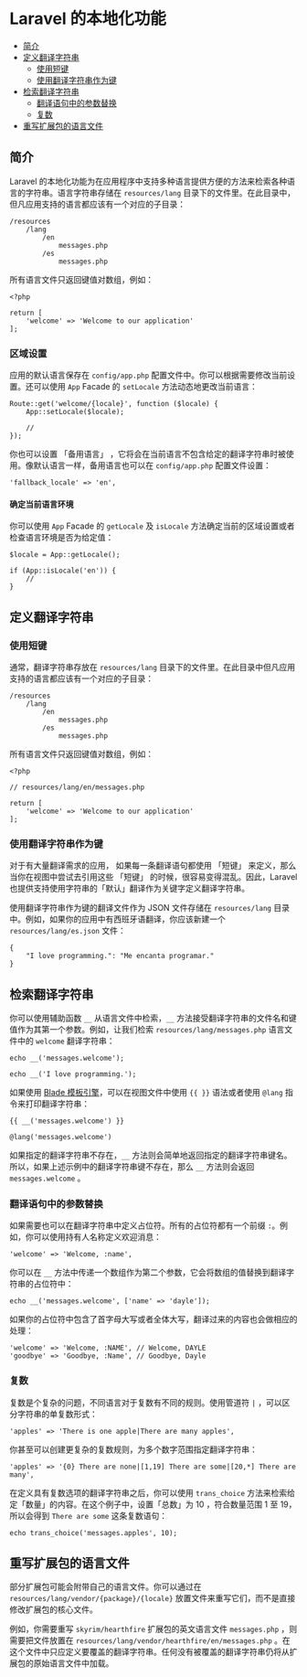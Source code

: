 # Laravel 的本地化功能

- [简介](#introduction)
- [定义翻译字符串](#defining-translation-strings)
    - [使用短键](#using-short-keys)
    - [使用翻译字符串作为键](#using-translation-strings-as-keys)
- [检索翻译字符串](#retrieving-translation-strings)
    - [翻译语句中的参数替换](#replacing-parameters-in-translation-strings)
    - [复数](#pluralization)
- [重写扩展包的语言文件](#overriding-package-language-files)

<a name="introduction"></a>
## 简介

Laravel 的本地化功能为在应用程序中支持多种语言提供方便的方法来检索各种语言的字符串。语言字符串存储在 `resources/lang` 目录下的文件里。在此目录中，但凡应用支持的语言都应该有一个对应的子目录：

    /resources
        /lang
            /en
                messages.php
            /es
                messages.php

所有语言文件只返回键值对数组，例如：

    <?php

    return [
        'welcome' => 'Welcome to our application'
    ];

### 区域设置

应用的默认语言保存在 `config/app.php` 配置文件中。你可以根据需要修改当前设置。还可以使用 `App` Facade 的 `setLocale` 方法动态地更改当前语言：

    Route::get('welcome/{locale}', function ($locale) {
        App::setLocale($locale);

        //
    });

你也可以设置 「备用语言」 ，它将会在当前语言不包含给定的翻译字符串时被使用。像默认语言一样，备用语言也可以在 `config/app.php` 配置文件设置：

    'fallback_locale' => 'en',

#### 确定当前语言环境

你可以使用 `App` Facade 的 `getLocale` 及 `isLocale` 方法确定当前的区域设置或者检查语言环境是否为给定值：

    $locale = App::getLocale();

    if (App::isLocale('en')) {
        //
    }

<a name="defining-translation-strings"></a>
## 定义翻译字符串

<a name="using-short-keys"></a>
### 使用短键

通常，翻译字符串存放在 `resources/lang` 目录下的文件里。在此目录中但凡应用支持的语言都应该有一个对应的子目录：

    /resources
        /lang
            /en
                messages.php
            /es
                messages.php

所有语言文件只返回键值对数组，例如：

    <?php

    // resources/lang/en/messages.php

    return [
        'welcome' => 'Welcome to our application'
    ];

<a name="using-translation-strings-as-keys"></a>
### 使用翻译字符串作为键

对于有大量翻译需求的应用， 如果每一条翻译语句都使用 「短键」 来定义，那么当你在视图中尝试去引用这些 「短键」 的时候，很容易变得混乱。因此，Laravel 也提供支持使用字符串的「默认」翻译作为关键字定义翻译字符串。

使用翻译字符串作为键的翻译文件作为 JSON 文件存储在 `resources/lang` 目录中。例如，如果你的应用中有西班牙语翻译，你应该新建一个 `resources/lang/es.json` 文件：

    {
        "I love programming.": "Me encanta programar."
    }

<a name="retrieving-translation-strings"></a>
## 检索翻译字符串

你可以使用辅助函数 `__` 从语言文件中检索，`__` 方法接受翻译字符串的文件名和键值作为其第一个参数。例如，让我们检索 `resources/lang/messages.php` 语言文件中的 `welcome` 翻译字符串：

    echo __('messages.welcome');

    echo __('I love programming.');

如果使用 [Blade 模板引擎](/docs/{{version}}/blade)，可以在视图文件中使用 `{{ }}` 语法或者使用 `@lang` 指令来打印翻译字符串：

    {{ __('messages.welcome') }}

    @lang('messages.welcome')

如果指定的翻译字符串不存在，`__` 方法则会简单地返回指定的翻译字符串键名。所以，如果上述示例中的翻译字符串键不存在，那么 `__` 方法则会返回 `messages.welcome` 。

<a name="replacing-parameters-in-translation-strings"></a>
### 翻译语句中的参数替换

如果需要也可以在翻译字符串中定义占位符。所有的占位符都有一个前缀 `:`。例如，你可以使用持有人名称定义欢迎消息：

    'welcome' => 'Welcome, :name',

你可以在 `__` 方法中传递一个数组作为第二个参数，它会将数组的值替换到翻译字符串的占位符中：

    echo __('messages.welcome', ['name' => 'dayle']);

如果你的占位符中包含了首字母大写或者全体大写，翻译过来的内容也会做相应的处理：

    'welcome' => 'Welcome, :NAME', // Welcome, DAYLE
    'goodbye' => 'Goodbye, :Name', // Goodbye, Dayle


<a name="pluralization"></a>
### 复数

复数是个复杂的问题，不同语言对于复数有不同的规则。使用管道符 `|` ，可以区分字符串的单复数形式：

    'apples' => 'There is one apple|There are many apples',

你甚至可以创建更复杂的复数规则，为多个数字范围指定翻译字符串：

    'apples' => '{0} There are none|[1,19] There are some|[20,*] There are many',

在定义具有复数选项的翻译字符串之后，你可以使用 `trans_choice` 方法来检索给定「数量」的内容。在这个例子中，设置「总数」为 10 ，符合数量范围 1 至 19，所以会得到 `There are some` 这条复数语句：

    echo trans_choice('messages.apples', 10);

<a name="overriding-package-language-files"></a>
## 重写扩展包的语言文件

部分扩展包可能会附带自己的语言文件。你可以通过在 `resources/lang/vendor/{package}/{locale}` 放置文件来重写它们，而不是直接修改扩展包的核心文件。

例如，你需要重写 `skyrim/hearthfire` 扩展包的英文语言文件 `messages.php` ，则需要把文件放置在 `resources/lang/vendor/hearthfire/en/messages.php` 。在这个文件中只应定义要覆盖的翻译字符串。任何没有被覆盖的翻译字符串仍将从扩展包的原始语言文件中加载。
